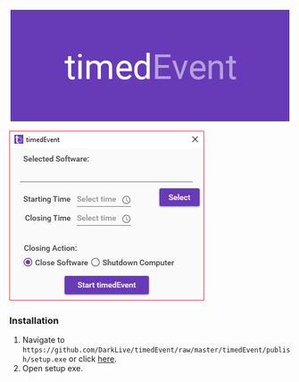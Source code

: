 <p align="center"><img src=https://raw.githubusercontent.com/DarkLive/timedEvent/master/Splash.png></p>

![alt text](https://raw.githubusercontent.com/DarkLive/timedEvent/master/Screen.jpg)

### Installation ###
1. Navigate to `https://github.com/DarkLive/timedEvent/raw/master/timedEvent/publish/setup.exe` or click [here](https://github.com/DarkLive/timedEvent/raw/master/timedEvent/publish/setup.exe).
2. Open setup exe.

